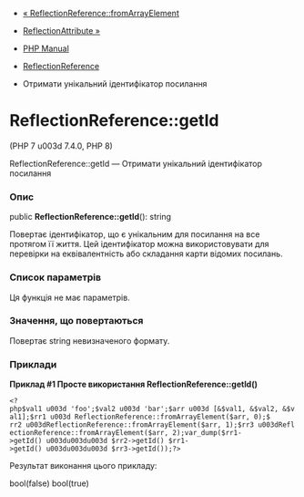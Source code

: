 - [«
ReflectionReference::fromArrayElement](reflectionreference.fromarrayelement.md)
- [ReflectionAttribute »](class.reflectionattribute.md)

- [PHP Manual](index.md)
- [ReflectionReference](class.reflectionreference.md)
- Отримати унікальний ідентифікатор посилання

# ReflectionReference::getId

(PHP 7 u003d 7.4.0, PHP 8)

ReflectionReference::getId — Отримати унікальний ідентифікатор посилання

### Опис

public **ReflectionReference::getId**(): string

Повертає ідентифікатор, що є унікальним для посилання на все
протягом її життя. Цей ідентифікатор можна використовувати для перевірки
на еквівалентність або складання карти відомих посилань.

### Список параметрів

Ця функція не має параметрів.

### Значення, що повертаються

Повертає string невизначеного формату.

### Приклади

**Приклад #1 Просте використання **ReflectionReference::getId()****

` <?php$val1 u003d 'foo';$val2 u003d 'bar';$arr u003d [&$val1, &$val2, &$val1];$rr1 u003d ReflectionReference::fromArrayElement($arr, 0);$ rr2 u003dReflectionReference::fromArrayElement($arr, 1);$rr3 u003dReflectionReference::fromArrayElement($arr, 2);var_dump($rr1->getId() u003du003du003d $rr2->getId() $rr1->getId() u003du003du003d $rr3->getId());?> `

Результат виконання цього прикладу:

bool(false)
bool(true)
